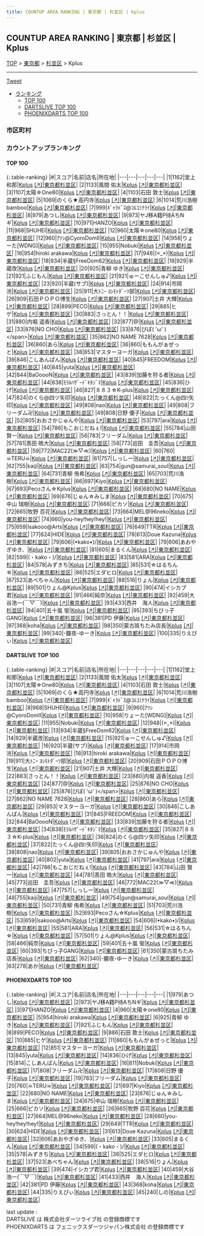 ```yaml
---
title: COUNTUP AREA RANKING | 東京都 | 杉並区 | Kplus
---
```

## COUNTUP AREA RANKING | 東京都 | 杉並区 | Kplus

[TOP](/darts/rank/) > [東京都](/darts/rank/東京都/) > [杉並区](/darts/rank/東京都/杉並区/) > Kplus

___

<a href="https://twitter.com/share?ref_src=twsrc%5Etfw" data-text="COUNTUP AREA RANKING | 東京都杉並区Kplus" class="twitter-share-button" data-hashtags="DARTSLIVE,PHOENIXDARTS,darts,ダーツ" data-show-count="false">Tweet</a>

* [ランキング](#カウントアップランキング)
    * [TOP 100](#top-100)
    * [DARTSLIVE TOP 100](#dartslive-top-100)
    * [PHOENIXDARTS TOP 100](#phoenixdarts-top-100)

### 市区町村

<ul>

</ul>

### カウントアップランキング

#### TOP 100



{:.table-ranking}
|#|スコア|名前|店名|所在地|
|---|---|---|---|---|
|1|1162|<span class="rank-name-dl">堂上　和那</span>|<a href="/darts/rank/shops/b79024f7d1acfbd50d9b047a20a7ba1e.html">Kplus</a> <a href="https://search.dartslive.com/jp/shop/b79024f7d1acfbd50d9b047a20a7ba1e">[↗]</a>|<a href="/darts/rank/東京都/杉並区">東京都杉並区</a>|
|2|1133|<span class="rank-name-dl">風間 佑太</span>|<a href="/darts/rank/shops/b79024f7d1acfbd50d9b047a20a7ba1e.html">Kplus</a> <a href="https://search.dartslive.com/jp/shop/b79024f7d1acfbd50d9b047a20a7ba1e">[↗]</a>|<a href="/darts/rank/東京都/杉並区">東京都杉並区</a>|
|3|1107|<span class="rank-name-dl">太陽☆One80</span>|<a href="/darts/rank/shops/b79024f7d1acfbd50d9b047a20a7ba1e.html">Kplus</a> <a href="https://search.dartslive.com/jp/shop/b79024f7d1acfbd50d9b047a20a7ba1e">[↗]</a>|<a href="/darts/rank/東京都/杉並区">東京都杉並区</a>|
|4|1103|<span class="rank-name-dl">石田 敦士</span>|<a href="/darts/rank/shops/b79024f7d1acfbd50d9b047a20a7ba1e.html">Kplus</a> <a href="https://search.dartslive.com/jp/shop/b79024f7d1acfbd50d9b047a20a7ba1e">[↗]</a>|<a href="/darts/rank/東京都/杉並区">東京都杉並区</a>|
|5|1069|<span class="rank-name-dl">のくら★高円寺</span>|<a href="/darts/rank/shops/b79024f7d1acfbd50d9b047a20a7ba1e.html">Kplus</a> <a href="https://search.dartslive.com/jp/shop/b79024f7d1acfbd50d9b047a20a7ba1e">[↗]</a>|<a href="/darts/rank/東京都/杉並区">東京都杉並区</a>|
|6|1014|<span class="rank-name-dl">荒川浩樹bamboo</span>|<a href="/darts/rank/shops/b79024f7d1acfbd50d9b047a20a7ba1e.html">Kplus</a> <a href="https://search.dartslive.com/jp/shop/b79024f7d1acfbd50d9b047a20a7ba1e">[↗]</a>|<a href="/darts/rank/東京都/杉並区">東京都杉並区</a>|
|7|999|<span class="rank-name-dl">ｷﾞｬﾗﾄﾞｽ@ｺﾙｺﾐﾅﾗｲ</span>|<a href="/darts/rank/shops/b79024f7d1acfbd50d9b047a20a7ba1e.html">Kplus</a> <a href="https://search.dartslive.com/jp/shop/b79024f7d1acfbd50d9b047a20a7ba1e">[↗]</a>|<a href="/darts/rank/東京都/杉並区">東京都杉並区</a>|
|8|979|<span class="rank-name-pd">あつし</span>|<a href="/darts/rank/shops/70028.html">Kplus</a> <a href="https://vs.phoenixdarts.com/jp/shop/shopDetailInfo/s_70028?s_seq=70028">[↗]</a>|<a href="/darts/rank/東京都/杉並区">東京都杉並区</a>|
|9|973|<span class="rank-name-pd">ヤJ移A籍P待AちNギ</span>|<a href="/darts/rank/shops/70028.html">Kplus</a> <a href="https://vs.phoenixdarts.com/jp/shop/shopDetailInfo/s_70028?s_seq=70028">[↗]</a>|<a href="/darts/rank/東京都/杉並区">東京都杉並区</a>|
|10|971|<span class="rank-name-pd">HANZO</span>|<a href="/darts/rank/shops/70028.html">Kplus</a> <a href="https://vs.phoenixdarts.com/jp/shop/shopDetailInfo/s_70028?s_seq=70028">[↗]</a>|<a href="/darts/rank/東京都/杉並区">東京都杉並区</a>|
|11|968|<span class="rank-name-dl">SHUHEI</span>|<a href="/darts/rank/shops/b79024f7d1acfbd50d9b047a20a7ba1e.html">Kplus</a> <a href="https://search.dartslive.com/jp/shop/b79024f7d1acfbd50d9b047a20a7ba1e">[↗]</a>|<a href="/darts/rank/東京都/杉並区">東京都杉並区</a>|
|12|960|<span class="rank-name-pd">太陽☆one80</span>|<a href="/darts/rank/shops/70028.html">Kplus</a> <a href="https://vs.phoenixdarts.com/jp/shop/shopDetailInfo/s_70028?s_seq=70028">[↗]</a>|<a href="/darts/rank/東京都/杉並区">東京都杉並区</a>|
|12|960|<span class="rank-name-dl">ｱﾂｼ@CyoroDomⅡ</span>|<a href="/darts/rank/shops/b79024f7d1acfbd50d9b047a20a7ba1e.html">Kplus</a> <a href="https://search.dartslive.com/jp/shop/b79024f7d1acfbd50d9b047a20a7ba1e">[↗]</a>|<a href="/darts/rank/東京都/杉並区">東京都杉並区</a>|
|14|958|<span class="rank-name-dl">りょーた[WDNG]</span>|<a href="/darts/rank/shops/b79024f7d1acfbd50d9b047a20a7ba1e.html">Kplus</a> <a href="https://search.dartslive.com/jp/shop/b79024f7d1acfbd50d9b047a20a7ba1e">[↗]</a>|<a href="/darts/rank/東京都/杉並区">東京都杉並区</a>|
|15|955|<span class="rank-name-dl">Nobuki</span>|<a href="/darts/rank/shops/b79024f7d1acfbd50d9b047a20a7ba1e.html">Kplus</a> <a href="https://search.dartslive.com/jp/shop/b79024f7d1acfbd50d9b047a20a7ba1e">[↗]</a>|<a href="/darts/rank/東京都/杉並区">東京都杉並区</a>|
|16|954|<span class="rank-name-pd">hiroki arakawa</span>|<a href="/darts/rank/shops/70028.html">Kplus</a> <a href="https://vs.phoenixdarts.com/jp/shop/shopDetailInfo/s_70028?s_seq=70028">[↗]</a>|<a href="/darts/rank/東京都/杉並区">東京都杉並区</a>|
|17|948|<span class="rank-name-dl">(×_×)</span>|<a href="/darts/rank/shops/b79024f7d1acfbd50d9b047a20a7ba1e.html">Kplus</a> <a href="https://search.dartslive.com/jp/shop/b79024f7d1acfbd50d9b047a20a7ba1e">[↗]</a>|<a href="/darts/rank/東京都/杉並区">東京都杉並区</a>|
|18|934|<span class="rank-name-dl">半蔵§FreeDom62</span>|<a href="/darts/rank/shops/b79024f7d1acfbd50d9b047a20a7ba1e.html">Kplus</a> <a href="https://search.dartslive.com/jp/shop/b79024f7d1acfbd50d9b047a20a7ba1e">[↗]</a>|<a href="/darts/rank/東京都/杉並区">東京都杉並区</a>|
|19|929|<span class="rank-name-dl">半蔵改</span>|<a href="/darts/rank/shops/b79024f7d1acfbd50d9b047a20a7ba1e.html">Kplus</a> <a href="https://search.dartslive.com/jp/shop/b79024f7d1acfbd50d9b047a20a7ba1e">[↗]</a>|<a href="/darts/rank/東京都/杉並区">東京都杉並区</a>|
|20|925|<span class="rank-name-pd">青柳 ゆき</span>|<a href="/darts/rank/shops/70028.html">Kplus</a> <a href="https://vs.phoenixdarts.com/jp/shop/shopDetailInfo/s_70028?s_seq=70028">[↗]</a>|<a href="/darts/rank/東京都/杉並区">東京都杉並区</a>|
|21|921|<span class="rank-name-pd">ふじもん</span>|<a href="/darts/rank/shops/70028.html">Kplus</a> <a href="https://vs.phoenixdarts.com/jp/shop/shopDetailInfo/s_70028?s_seq=70028">[↗]</a>|<a href="/darts/rank/東京都/杉並区">東京都杉並区</a>|
|21|921|<span class="rank-name-dl">ゅーこせんしゅ♪</span>|<a href="/darts/rank/shops/b79024f7d1acfbd50d9b047a20a7ba1e.html">Kplus</a> <a href="https://search.dartslive.com/jp/shop/b79024f7d1acfbd50d9b047a20a7ba1e">[↗]</a>|<a href="/darts/rank/東京都/杉並区">東京都杉並区</a>|
|23|920|<span class="rank-name-dl">半蔵(サブ)</span>|<a href="/darts/rank/shops/b79024f7d1acfbd50d9b047a20a7ba1e.html">Kplus</a> <a href="https://search.dartslive.com/jp/shop/b79024f7d1acfbd50d9b047a20a7ba1e">[↗]</a>|<a href="/darts/rank/東京都/杉並区">東京都杉並区</a>|
|24|914|<span class="rank-name-dl">市岡　洸</span>|<a href="/darts/rank/shops/b79024f7d1acfbd50d9b047a20a7ba1e.html">Kplus</a> <a href="https://search.dartslive.com/jp/shop/b79024f7d1acfbd50d9b047a20a7ba1e">[↗]</a>|<a href="/darts/rank/東京都/杉並区">東京都杉並区</a>|
|25|911|<span class="rank-name-dl">大ﾄﾆｰ ﾖｼﾓﾄﾀﾞｰﾂ部</span>|<a href="/darts/rank/shops/b79024f7d1acfbd50d9b047a20a7ba1e.html">Kplus</a> <a href="https://search.dartslive.com/jp/shop/b79024f7d1acfbd50d9b047a20a7ba1e">[↗]</a>|<a href="/darts/rank/東京都/杉並区">東京都杉並区</a>|
|26|909|<span class="rank-name-dl">石田ＰＯＰＯ博生</span>|<a href="/darts/rank/shops/b79024f7d1acfbd50d9b047a20a7ba1e.html">Kplus</a> <a href="https://search.dartslive.com/jp/shop/b79024f7d1acfbd50d9b047a20a7ba1e">[↗]</a>|<a href="/darts/rank/東京都/杉並区">東京都杉並区</a>|
|27|907|<span class="rank-name-dl">土井 大輝</span>|<a href="/darts/rank/shops/b79024f7d1acfbd50d9b047a20a7ba1e.html">Kplus</a> <a href="https://search.dartslive.com/jp/shop/b79024f7d1acfbd50d9b047a20a7ba1e">[↗]</a>|<a href="/darts/rank/東京都/杉並区">東京都杉並区</a>|
|28|899|<span class="rank-name-pd">PECO</span>|<a href="/darts/rank/shops/70028.html">Kplus</a> <a href="https://vs.phoenixdarts.com/jp/shop/shopDetailInfo/s_70028?s_seq=70028">[↗]</a>|<a href="/darts/rank/東京都/杉並区">東京都杉並区</a>|
|29|885|<span class="rank-name-pd">ヒゲ</span>|<a href="/darts/rank/shops/70028.html">Kplus</a> <a href="https://vs.phoenixdarts.com/jp/shop/shopDetailInfo/s_70028?s_seq=70028">[↗]</a>|<a href="/darts/rank/東京都/杉並区">東京都杉並区</a>|
|30|883|<span class="rank-name-dl">さっとん！！</span>|<a href="/darts/rank/shops/b79024f7d1acfbd50d9b047a20a7ba1e.html">Kplus</a> <a href="https://search.dartslive.com/jp/shop/b79024f7d1acfbd50d9b047a20a7ba1e">[↗]</a>|<a href="/darts/rank/東京都/杉並区">東京都杉並区</a>|
|31|880|<span class="rank-name-dl">内堀 遥香</span>|<a href="/darts/rank/shops/b79024f7d1acfbd50d9b047a20a7ba1e.html">Kplus</a> <a href="https://search.dartslive.com/jp/shop/b79024f7d1acfbd50d9b047a20a7ba1e">[↗]</a>|<a href="/darts/rank/東京都/杉並区">東京都杉並区</a>|
|32|877|<span class="rank-name-dl">@</span>|<a href="/darts/rank/shops/b79024f7d1acfbd50d9b047a20a7ba1e.html">Kplus</a> <a href="https://search.dartslive.com/jp/shop/b79024f7d1acfbd50d9b047a20a7ba1e">[↗]</a>|<a href="/darts/rank/東京都/杉並区">東京都杉並区</a>|
|33|876|<span class="rank-name-dl">NO CHO</span>|<a href="/darts/rank/shops/b79024f7d1acfbd50d9b047a20a7ba1e.html">Kplus</a> <a href="https://search.dartslive.com/jp/shop/b79024f7d1acfbd50d9b047a20a7ba1e">[↗]</a>|<a href="/darts/rank/東京都/杉並区">東京都杉並区</a>|
|33|876|<span class="rank-name-dl">ぴぽ\( &#x27;ω&#x27; )\</span>|<a href="/darts/rank/shops/b79024f7d1acfbd50d9b047a20a7ba1e.html">Kplus</a> <a href="https://search.dartslive.com/jp/shop/b79024f7d1acfbd50d9b047a20a7ba1e">[↗]</a>|<a href="/darts/rank/東京都/杉並区">東京都杉並区</a>|
|35|862|<span class="rank-name-dl">NO NAME 7628</span>|<a href="/darts/rank/shops/b79024f7d1acfbd50d9b047a20a7ba1e.html">Kplus</a> <a href="https://search.dartslive.com/jp/shop/b79024f7d1acfbd50d9b047a20a7ba1e">[↗]</a>|<a href="/darts/rank/東京都/杉並区">東京都杉並区</a>|
|36|860|<span class="rank-name-dl">あら</span>|<a href="/darts/rank/shops/b79024f7d1acfbd50d9b047a20a7ba1e.html">Kplus</a> <a href="https://search.dartslive.com/jp/shop/b79024f7d1acfbd50d9b047a20a7ba1e">[↗]</a>|<a href="/darts/rank/東京都/杉並区">東京都杉並区</a>|
|36|860|<span class="rank-name-pd">ももんがぁぜっと</span>|<a href="/darts/rank/shops/70028.html">Kplus</a> <a href="https://vs.phoenixdarts.com/jp/shop/shopDetailInfo/s_70028?s_seq=70028">[↗]</a>|<a href="/darts/rank/東京都/杉並区">東京都杉並区</a>|
|38|853|<span class="rank-name-dl">マスターヨーガ</span>|<a href="/darts/rank/shops/b79024f7d1acfbd50d9b047a20a7ba1e.html">Kplus</a> <a href="https://search.dartslive.com/jp/shop/b79024f7d1acfbd50d9b047a20a7ba1e">[↗]</a>|<a href="/darts/rank/東京都/杉並区">東京都杉並区</a>|
|39|846|<span class="rank-name-dl">こしあんぱん</span>|<a href="/darts/rank/shops/b79024f7d1acfbd50d9b047a20a7ba1e.html">Kplus</a> <a href="https://search.dartslive.com/jp/shop/b79024f7d1acfbd50d9b047a20a7ba1e">[↗]</a>|<a href="/darts/rank/東京都/杉並区">東京都杉並区</a>|
|40|845|<span class="rank-name-dl">FREEDOM</span>|<a href="/darts/rank/shops/b79024f7d1acfbd50d9b047a20a7ba1e.html">Kplus</a> <a href="https://search.dartslive.com/jp/shop/b79024f7d1acfbd50d9b047a20a7ba1e">[↗]</a>|<a href="/darts/rank/東京都/杉並区">東京都杉並区</a>|
|40|845|<span class="rank-name-pd">yuta</span>|<a href="/darts/rank/shops/70028.html">Kplus</a> <a href="https://vs.phoenixdarts.com/jp/shop/shopDetailInfo/s_70028?s_seq=70028">[↗]</a>|<a href="/darts/rank/東京都/杉並区">東京都杉並区</a>|
|42|844|<span class="rank-name-dl">BaOoooN</span>|<a href="/darts/rank/shops/b79024f7d1acfbd50d9b047a20a7ba1e.html">Kplus</a> <a href="https://search.dartslive.com/jp/shop/b79024f7d1acfbd50d9b047a20a7ba1e">[↗]</a>|<a href="/darts/rank/東京都/杉並区">東京都杉並区</a>|
|43|839|<span class="rank-name-dl">加藤を狩る者</span>|<a href="/darts/rank/shops/b79024f7d1acfbd50d9b047a20a7ba1e.html">Kplus</a> <a href="https://search.dartslive.com/jp/shop/b79024f7d1acfbd50d9b047a20a7ba1e">[↗]</a>|<a href="/darts/rank/東京都/杉並区">東京都杉並区</a>|
|44|838|<span class="rank-name-dl">ﾓﾗﾙﾊｻﾞｰﾄﾞｷﾀｼﾞﾏ</span>|<a href="/darts/rank/shops/b79024f7d1acfbd50d9b047a20a7ba1e.html">Kplus</a> <a href="https://search.dartslive.com/jp/shop/b79024f7d1acfbd50d9b047a20a7ba1e">[↗]</a>|<a href="/darts/rank/東京都/杉並区">東京都杉並区</a>|
|45|836|<span class="rank-name-pd">ひげ</span>|<a href="/darts/rank/shops/70028.html">Kplus</a> <a href="https://vs.phoenixdarts.com/jp/shop/shopDetailInfo/s_70028?s_seq=70028">[↗]</a>|<a href="/darts/rank/東京都/杉並区">東京都杉並区</a>|
|46|827|<span class="rank-name-dl">８８３☆K-plus</span>|<a href="/darts/rank/shops/b79024f7d1acfbd50d9b047a20a7ba1e.html">Kplus</a> <a href="https://search.dartslive.com/jp/shop/b79024f7d1acfbd50d9b047a20a7ba1e">[↗]</a>|<a href="/darts/rank/東京都/杉並区">東京都杉並区</a>|
|47|824|<span class="rank-name-dl">のくら@四ツ矢印</span>|<a href="/darts/rank/shops/b79024f7d1acfbd50d9b047a20a7ba1e.html">Kplus</a> <a href="https://search.dartslive.com/jp/shop/b79024f7d1acfbd50d9b047a20a7ba1e">[↗]</a>|<a href="/darts/rank/東京都/杉並区">東京都杉並区</a>|
|48|822|<span class="rank-name-dl">たっくん@四ﾂ矢印</span>|<a href="/darts/rank/shops/b79024f7d1acfbd50d9b047a20a7ba1e.html">Kplus</a> <a href="https://search.dartslive.com/jp/shop/b79024f7d1acfbd50d9b047a20a7ba1e">[↗]</a>|<a href="/darts/rank/東京都/杉並区">東京都杉並区</a>|
|49|808|<span class="rank-name-dl">nao</span>|<a href="/darts/rank/shops/b79024f7d1acfbd50d9b047a20a7ba1e.html">Kplus</a> <a href="https://search.dartslive.com/jp/shop/b79024f7d1acfbd50d9b047a20a7ba1e">[↗]</a>|<a href="/darts/rank/東京都/杉並区">東京都杉並区</a>|
|49|808|<span class="rank-name-pd">フリーダム卍</span>|<a href="/darts/rank/shops/70028.html">Kplus</a> <a href="https://vs.phoenixdarts.com/jp/shop/shopDetailInfo/s_70028?s_seq=70028">[↗]</a>|<a href="/darts/rank/東京都/杉並区">東京都杉並区</a>|
|49|808|<span class="rank-name-pd">日野 優子</span>|<a href="/darts/rank/shops/70028.html">Kplus</a> <a href="https://vs.phoenixdarts.com/jp/shop/shopDetailInfo/s_70028?s_seq=70028">[↗]</a>|<a href="/darts/rank/東京都/杉並区">東京都杉並区</a>|
|52|805|<span class="rank-name-dl">おおさかじゅんや</span>|<a href="/darts/rank/shops/b79024f7d1acfbd50d9b047a20a7ba1e.html">Kplus</a> <a href="https://search.dartslive.com/jp/shop/b79024f7d1acfbd50d9b047a20a7ba1e">[↗]</a>|<a href="/darts/rank/東京都/杉並区">東京都杉並区</a>|
|53|797|<span class="rank-name-dl">ara</span>|<a href="/darts/rank/shops/b79024f7d1acfbd50d9b047a20a7ba1e.html">Kplus</a> <a href="https://search.dartslive.com/jp/shop/b79024f7d1acfbd50d9b047a20a7ba1e">[↗]</a>|<a href="/darts/rank/東京都/杉並区">東京都杉並区</a>|
|54|786|<span class="rank-name-dl">もこおじだねぇ!</span>|<a href="/darts/rank/shops/b79024f7d1acfbd50d9b047a20a7ba1e.html">Kplus</a> <a href="https://search.dartslive.com/jp/shop/b79024f7d1acfbd50d9b047a20a7ba1e">[↗]</a>|<a href="/darts/rank/東京都/杉並区">東京都杉並区</a>|
|55|784|<span class="rank-name-dl">山田 賢一</span>|<a href="/darts/rank/shops/b79024f7d1acfbd50d9b047a20a7ba1e.html">Kplus</a> <a href="https://search.dartslive.com/jp/shop/b79024f7d1acfbd50d9b047a20a7ba1e">[↗]</a>|<a href="/darts/rank/東京都/杉並区">東京都杉並区</a>|
|56|783|<span class="rank-name-pd">フリーダム</span>|<a href="/darts/rank/shops/70028.html">Kplus</a> <a href="https://vs.phoenixdarts.com/jp/shop/shopDetailInfo/s_70028?s_seq=70028">[↗]</a>|<a href="/darts/rank/東京都/杉並区">東京都杉並区</a>|
|57|781|<span class="rank-name-dl">髙田 皓大</span>|<a href="/darts/rank/shops/b79024f7d1acfbd50d9b047a20a7ba1e.html">Kplus</a> <a href="https://search.dartslive.com/jp/shop/b79024f7d1acfbd50d9b047a20a7ba1e">[↗]</a>|<a href="/darts/rank/東京都/杉並区">東京都杉並区</a>|
|58|773|<span class="rank-name-dl">巡田　圭吾</span>|<a href="/darts/rank/shops/b79024f7d1acfbd50d9b047a20a7ba1e.html">Kplus</a> <a href="https://search.dartslive.com/jp/shop/b79024f7d1acfbd50d9b047a20a7ba1e">[↗]</a>|<a href="/darts/rank/東京都/杉並区">東京都杉並区</a>|
|59|772|<span class="rank-name-dl">MAC22(≫▽≪)</span>|<a href="/darts/rank/shops/b79024f7d1acfbd50d9b047a20a7ba1e.html">Kplus</a> <a href="https://search.dartslive.com/jp/shop/b79024f7d1acfbd50d9b047a20a7ba1e">[↗]</a>|<a href="/darts/rank/東京都/杉並区">東京都杉並区</a>|
|60|760|<span class="rank-name-pd">☠TERU☠</span>|<a href="/darts/rank/shops/70028.html">Kplus</a> <a href="https://vs.phoenixdarts.com/jp/shop/shopDetailInfo/s_70028?s_seq=70028">[↗]</a>|<a href="/darts/rank/東京都/杉並区">東京都杉並区</a>|
|61|757|<span class="rank-name-dl">しっしー</span>|<a href="/darts/rank/shops/b79024f7d1acfbd50d9b047a20a7ba1e.html">Kplus</a> <a href="https://search.dartslive.com/jp/shop/b79024f7d1acfbd50d9b047a20a7ba1e">[↗]</a>|<a href="/darts/rank/東京都/杉並区">東京都杉並区</a>|
|62|755|<span class="rank-name-dl">kaiji</span>|<a href="/darts/rank/shops/b79024f7d1acfbd50d9b047a20a7ba1e.html">Kplus</a> <a href="https://search.dartslive.com/jp/shop/b79024f7d1acfbd50d9b047a20a7ba1e">[↗]</a>|<a href="/darts/rank/東京都/杉並区">東京都杉並区</a>|
|63|754|<span class="rank-name-dl">gun@samurai_soul</span>|<a href="/darts/rank/shops/b79024f7d1acfbd50d9b047a20a7ba1e.html">Kplus</a> <a href="https://search.dartslive.com/jp/shop/b79024f7d1acfbd50d9b047a20a7ba1e">[↗]</a>|<a href="/darts/rank/東京都/杉並区">東京都杉並区</a>|
|64|731|<span class="rank-name-dl">青柳 侑希</span>|<a href="/darts/rank/shops/b79024f7d1acfbd50d9b047a20a7ba1e.html">Kplus</a> <a href="https://search.dartslive.com/jp/shop/b79024f7d1acfbd50d9b047a20a7ba1e">[↗]</a>|<a href="/darts/rank/東京都/杉並区">東京都杉並区</a>|
|65|703|<span class="rank-name-dl">荒川浩樹</span>|<a href="/darts/rank/shops/b79024f7d1acfbd50d9b047a20a7ba1e.html">Kplus</a> <a href="https://search.dartslive.com/jp/shop/b79024f7d1acfbd50d9b047a20a7ba1e">[↗]</a>|<a href="/darts/rank/東京都/杉並区">東京都杉並区</a>|
|66|697|<span class="rank-name-pd">Kiyo</span>|<a href="/darts/rank/shops/70028.html">Kplus</a> <a href="https://vs.phoenixdarts.com/jp/shop/shopDetailInfo/s_70028?s_seq=70028">[↗]</a>|<a href="/darts/rank/東京都/杉並区">東京都杉並区</a>|
|67|693|<span class="rank-name-dl">Pecoさん☆Kplus</span>|<a href="/darts/rank/shops/b79024f7d1acfbd50d9b047a20a7ba1e.html">Kplus</a> <a href="https://search.dartslive.com/jp/shop/b79024f7d1acfbd50d9b047a20a7ba1e">[↗]</a>|<a href="/darts/rank/東京都/杉並区">東京都杉並区</a>|
|68|680|<span class="rank-name-pd">NO NAME</span>|<a href="/darts/rank/shops/70028.html">Kplus</a> <a href="https://vs.phoenixdarts.com/jp/shop/shopDetailInfo/s_70028?s_seq=70028">[↗]</a>|<a href="/darts/rank/東京都/杉並区">東京都杉並区</a>|
|69|676|<span class="rank-name-pd">じゅん☆みしま</span>|<a href="/darts/rank/shops/70028.html">Kplus</a> <a href="https://vs.phoenixdarts.com/jp/shop/shopDetailInfo/s_70028?s_seq=70028">[↗]</a>|<a href="/darts/rank/東京都/杉並区">東京都杉並区</a>|
|70|675|<span class="rank-name-pd"><span class="pro-icon-pd"></span>中山 瑞樹</span>|<a href="/darts/rank/shops/70028.html">Kplus</a> <a href="https://vs.phoenixdarts.com/jp/shop/shopDetailInfo/s_70028?s_seq=70028">[↗]</a>|<a href="/darts/rank/東京都/杉並区">東京都杉並区</a>|
|71|666|<span class="rank-name-pd">ピカソ</span>|<a href="/darts/rank/shops/70028.html">Kplus</a> <a href="https://vs.phoenixdarts.com/jp/shop/shopDetailInfo/s_70028?s_seq=70028">[↗]</a>|<a href="/darts/rank/東京都/杉並区">東京都杉並区</a>|
|72|665|<span class="rank-name-pd"><span class="pro-icon-pd"></span>牧野 百花</span>|<a href="/darts/rank/shops/70028.html">Kplus</a> <a href="https://vs.phoenixdarts.com/jp/shop/shopDetailInfo/s_70028?s_seq=70028">[↗]</a>|<a href="/darts/rank/東京都/杉並区">東京都杉並区</a>|
|73|664|<span class="rank-name-pd">MEL@96neko</span>|<a href="/darts/rank/shops/70028.html">Kplus</a> <a href="https://vs.phoenixdarts.com/jp/shop/shopDetailInfo/s_70028?s_seq=70028">[↗]</a>|<a href="/darts/rank/東京都/杉並区">東京都杉並区</a>|
|74|660|<span class="rank-name-pd">you-hey!hey!hey!</span>|<a href="/darts/rank/shops/70028.html">Kplus</a> <a href="https://vs.phoenixdarts.com/jp/shop/shopDetailInfo/s_70028?s_seq=70028">[↗]</a>|<a href="/darts/rank/東京都/杉並区">東京都杉並区</a>|
|75|659|<span class="rank-name-dl">Isakooo@Arts</span>|<a href="/darts/rank/shops/b79024f7d1acfbd50d9b047a20a7ba1e.html">Kplus</a> <a href="https://search.dartslive.com/jp/shop/b79024f7d1acfbd50d9b047a20a7ba1e">[↗]</a>|<a href="/darts/rank/東京都/杉並区">東京都杉並区</a>|
|76|649|<span class="rank-name-pd">TTR</span>|<a href="/darts/rank/shops/70028.html">Kplus</a> <a href="https://vs.phoenixdarts.com/jp/shop/shopDetailInfo/s_70028?s_seq=70028">[↗]</a>|<a href="/darts/rank/東京都/杉並区">東京都杉並区</a>|
|77|624|<span class="rank-name-pd">HIDE</span>|<a href="/darts/rank/shops/70028.html">Kplus</a> <a href="https://vs.phoenixdarts.com/jp/shop/shopDetailInfo/s_70028?s_seq=70028">[↗]</a>|<a href="/darts/rank/東京都/杉並区">東京都杉並区</a>|
|78|613|<span class="rank-name-pd">Doue Kazuna</span>|<a href="/darts/rank/shops/70028.html">Kplus</a> <a href="https://vs.phoenixdarts.com/jp/shop/shopDetailInfo/s_70028?s_seq=70028">[↗]</a>|<a href="/darts/rank/東京都/杉並区">東京都杉並区</a>|
|79|606|<span class="rank-name-dl">(•kako•)/</span>|<a href="/darts/rank/shops/b79024f7d1acfbd50d9b047a20a7ba1e.html">Kplus</a> <a href="https://search.dartslive.com/jp/shop/b79024f7d1acfbd50d9b047a20a7ba1e">[↗]</a>|<a href="/darts/rank/東京都/杉並区">東京都杉並区</a>|
|79|606|<span class="rank-name-pd">あおやぎゆき、</span>|<a href="/darts/rank/shops/70028.html">Kplus</a> <a href="https://vs.phoenixdarts.com/jp/shop/shopDetailInfo/s_70028?s_seq=70028">[↗]</a>|<a href="/darts/rank/東京都/杉並区">東京都杉並区</a>|
|81|605|<span class="rank-name-pd">まるくん</span>|<a href="/darts/rank/shops/70028.html">Kplus</a> <a href="https://vs.phoenixdarts.com/jp/shop/shopDetailInfo/s_70028?s_seq=70028">[↗]</a>|<a href="/darts/rank/東京都/杉並区">東京都杉並区</a>|
|82|599|<span class="rank-name-pd">(・kako・)/</span>|<a href="/darts/rank/shops/70028.html">Kplus</a> <a href="https://vs.phoenixdarts.com/jp/shop/shopDetailInfo/s_70028?s_seq=70028">[↗]</a>|<a href="/darts/rank/東京都/杉並区">東京都杉並区</a>|
|83|581|<span class="rank-name-dl">ARA</span>|<a href="/darts/rank/shops/b79024f7d1acfbd50d9b047a20a7ba1e.html">Kplus</a> <a href="https://search.dartslive.com/jp/shop/b79024f7d1acfbd50d9b047a20a7ba1e">[↗]</a>|<a href="/darts/rank/東京都/杉並区">東京都杉並区</a>|
|84|578|<span class="rank-name-pd">みずきち</span>|<a href="/darts/rank/shops/70028.html">Kplus</a> <a href="https://vs.phoenixdarts.com/jp/shop/shopDetailInfo/s_70028?s_seq=70028">[↗]</a>|<a href="/darts/rank/東京都/杉並区">東京都杉並区</a>|
|85|531|<span class="rank-name-dl">☆はるちん☆</span>|<a href="/darts/rank/shops/b79024f7d1acfbd50d9b047a20a7ba1e.html">Kplus</a> <a href="https://search.dartslive.com/jp/shop/b79024f7d1acfbd50d9b047a20a7ba1e">[↗]</a>|<a href="/darts/rank/東京都/杉並区">東京都杉並区</a>|
|86|525|<span class="rank-name-pd">エダヒロ</span>|<a href="/darts/rank/shops/70028.html">Kplus</a> <a href="https://vs.phoenixdarts.com/jp/shop/shopDetailInfo/s_70028?s_seq=70028">[↗]</a>|<a href="/darts/rank/東京都/杉並区">東京都杉並区</a>|
|87|523|<span class="rank-name-pd">あべちゃん</span>|<a href="/darts/rank/shops/70028.html">Kplus</a> <a href="https://vs.phoenixdarts.com/jp/shop/shopDetailInfo/s_70028?s_seq=70028">[↗]</a>|<a href="/darts/rank/東京都/杉並区">東京都杉並区</a>|
|88|516|<span class="rank-name-pd">りょん</span>|<a href="/darts/rank/shops/70028.html">Kplus</a> <a href="https://vs.phoenixdarts.com/jp/shop/shopDetailInfo/s_70028?s_seq=70028">[↗]</a>|<a href="/darts/rank/東京都/杉並区">東京都杉並区</a>|
|89|501|<span class="rank-name-dl">りょん@Kplus</span>|<a href="/darts/rank/shops/b79024f7d1acfbd50d9b047a20a7ba1e.html">Kplus</a> <a href="https://search.dartslive.com/jp/shop/b79024f7d1acfbd50d9b047a20a7ba1e">[↗]</a>|<a href="/darts/rank/東京都/杉並区">東京都杉並区</a>|
|90|474|<span class="rank-name-pd">イシカプ君</span>|<a href="/darts/rank/shops/70028.html">Kplus</a> <a href="https://vs.phoenixdarts.com/jp/shop/shopDetailInfo/s_70028?s_seq=70028">[↗]</a>|<a href="/darts/rank/東京都/杉並区">東京都杉並区</a>|
|91|466|<span class="rank-name-dl">純奈</span>|<a href="/darts/rank/shops/b79024f7d1acfbd50d9b047a20a7ba1e.html">Kplus</a> <a href="https://search.dartslive.com/jp/shop/b79024f7d1acfbd50d9b047a20a7ba1e">[↗]</a>|<a href="/darts/rank/東京都/杉並区">東京都杉並区</a>|
|92|459|<span class="rank-name-pd">大谷浩一(￣▽￣)</span>|<a href="/darts/rank/shops/70028.html">Kplus</a> <a href="https://vs.phoenixdarts.com/jp/shop/shopDetailInfo/s_70028?s_seq=70028">[↗]</a>|<a href="/darts/rank/東京都/杉並区">東京都杉並区</a>|
|93|433|<span class="rank-name-pd">西井　海人</span>|<a href="/darts/rank/shops/70028.html">Kplus</a> <a href="https://vs.phoenixdarts.com/jp/shop/shopDetailInfo/s_70028?s_seq=70028">[↗]</a>|<a href="/darts/rank/東京都/杉並区">東京都杉並区</a>|
|94|401|<span class="rank-name-dl">五十嵐 蛍</span>|<a href="/darts/rank/shops/b79024f7d1acfbd50d9b047a20a7ba1e.html">Kplus</a> <a href="https://search.dartslive.com/jp/shop/b79024f7d1acfbd50d9b047a20a7ba1e">[↗]</a>|<a href="/darts/rank/東京都/杉並区">東京都杉並区</a>|
|95|393|<span class="rank-name-dl">ちびっ子GANG</span>|<a href="/darts/rank/shops/b79024f7d1acfbd50d9b047a20a7ba1e.html">Kplus</a> <a href="https://search.dartslive.com/jp/shop/b79024f7d1acfbd50d9b047a20a7ba1e">[↗]</a>|<a href="/darts/rank/東京都/杉並区">東京都杉並区</a>|
|96|381|<span class="rank-name-pd">PD 伊藤</span>|<a href="/darts/rank/shops/70028.html">Kplus</a> <a href="https://vs.phoenixdarts.com/jp/shop/shopDetailInfo/s_70028?s_seq=70028">[↗]</a>|<a href="/darts/rank/東京都/杉並区">東京都杉並区</a>|
|97|368|<span class="rank-name-pd">koha</span>|<a href="/darts/rank/shops/70028.html">Kplus</a> <a href="https://vs.phoenixdarts.com/jp/shop/shopDetailInfo/s_70028?s_seq=70028">[↗]</a>|<a href="/darts/rank/東京都/杉並区">東京都杉並区</a>|
|98|350|<span class="rank-name-dl">蒙古斑ちたみ店長</span>|<a href="/darts/rank/shops/b79024f7d1acfbd50d9b047a20a7ba1e.html">Kplus</a> <a href="https://search.dartslive.com/jp/shop/b79024f7d1acfbd50d9b047a20a7ba1e">[↗]</a>|<a href="/darts/rank/東京都/杉並区">東京都杉並区</a>|
|99|340|<span class="rank-name-dl">-朧夜-ゆーき</span>|<a href="/darts/rank/shops/b79024f7d1acfbd50d9b047a20a7ba1e.html">Kplus</a> <a href="https://search.dartslive.com/jp/shop/b79024f7d1acfbd50d9b047a20a7ba1e">[↗]</a>|<a href="/darts/rank/東京都/杉並区">東京都杉並区</a>|
|100|335|<span class="rank-name-pd">りえぴぃ</span>|<a href="/darts/rank/shops/70028.html">Kplus</a> <a href="https://vs.phoenixdarts.com/jp/shop/shopDetailInfo/s_70028?s_seq=70028">[↗]</a>|<a href="/darts/rank/東京都/杉並区">東京都杉並区</a>|


#### DARTSLIVE TOP 100



{:.table-ranking}
|#|スコア|名前|店名|所在地|
|---|---|---|---|---|
|1|1162|<span class="rank-name-dl">堂上　和那</span>|<a href="/darts/rank/shops/b79024f7d1acfbd50d9b047a20a7ba1e.html">Kplus</a> <a href="https://search.dartslive.com/jp/shop/b79024f7d1acfbd50d9b047a20a7ba1e">[↗]</a>|<a href="/darts/rank/東京都/杉並区">東京都杉並区</a>|
|2|1133|<span class="rank-name-dl">風間 佑太</span>|<a href="/darts/rank/shops/b79024f7d1acfbd50d9b047a20a7ba1e.html">Kplus</a> <a href="https://search.dartslive.com/jp/shop/b79024f7d1acfbd50d9b047a20a7ba1e">[↗]</a>|<a href="/darts/rank/東京都/杉並区">東京都杉並区</a>|
|3|1107|<span class="rank-name-dl">太陽☆One80</span>|<a href="/darts/rank/shops/b79024f7d1acfbd50d9b047a20a7ba1e.html">Kplus</a> <a href="https://search.dartslive.com/jp/shop/b79024f7d1acfbd50d9b047a20a7ba1e">[↗]</a>|<a href="/darts/rank/東京都/杉並区">東京都杉並区</a>|
|4|1103|<span class="rank-name-dl">石田 敦士</span>|<a href="/darts/rank/shops/b79024f7d1acfbd50d9b047a20a7ba1e.html">Kplus</a> <a href="https://search.dartslive.com/jp/shop/b79024f7d1acfbd50d9b047a20a7ba1e">[↗]</a>|<a href="/darts/rank/東京都/杉並区">東京都杉並区</a>|
|5|1069|<span class="rank-name-dl">のくら★高円寺</span>|<a href="/darts/rank/shops/b79024f7d1acfbd50d9b047a20a7ba1e.html">Kplus</a> <a href="https://search.dartslive.com/jp/shop/b79024f7d1acfbd50d9b047a20a7ba1e">[↗]</a>|<a href="/darts/rank/東京都/杉並区">東京都杉並区</a>|
|6|1014|<span class="rank-name-dl">荒川浩樹bamboo</span>|<a href="/darts/rank/shops/b79024f7d1acfbd50d9b047a20a7ba1e.html">Kplus</a> <a href="https://search.dartslive.com/jp/shop/b79024f7d1acfbd50d9b047a20a7ba1e">[↗]</a>|<a href="/darts/rank/東京都/杉並区">東京都杉並区</a>|
|7|999|<span class="rank-name-dl">ｷﾞｬﾗﾄﾞｽ@ｺﾙｺﾐﾅﾗｲ</span>|<a href="/darts/rank/shops/b79024f7d1acfbd50d9b047a20a7ba1e.html">Kplus</a> <a href="https://search.dartslive.com/jp/shop/b79024f7d1acfbd50d9b047a20a7ba1e">[↗]</a>|<a href="/darts/rank/東京都/杉並区">東京都杉並区</a>|
|8|968|<span class="rank-name-dl">SHUHEI</span>|<a href="/darts/rank/shops/b79024f7d1acfbd50d9b047a20a7ba1e.html">Kplus</a> <a href="https://search.dartslive.com/jp/shop/b79024f7d1acfbd50d9b047a20a7ba1e">[↗]</a>|<a href="/darts/rank/東京都/杉並区">東京都杉並区</a>|
|9|960|<span class="rank-name-dl">ｱﾂｼ@CyoroDomⅡ</span>|<a href="/darts/rank/shops/b79024f7d1acfbd50d9b047a20a7ba1e.html">Kplus</a> <a href="https://search.dartslive.com/jp/shop/b79024f7d1acfbd50d9b047a20a7ba1e">[↗]</a>|<a href="/darts/rank/東京都/杉並区">東京都杉並区</a>|
|10|958|<span class="rank-name-dl">りょーた[WDNG]</span>|<a href="/darts/rank/shops/b79024f7d1acfbd50d9b047a20a7ba1e.html">Kplus</a> <a href="https://search.dartslive.com/jp/shop/b79024f7d1acfbd50d9b047a20a7ba1e">[↗]</a>|<a href="/darts/rank/東京都/杉並区">東京都杉並区</a>|
|11|955|<span class="rank-name-dl">Nobuki</span>|<a href="/darts/rank/shops/b79024f7d1acfbd50d9b047a20a7ba1e.html">Kplus</a> <a href="https://search.dartslive.com/jp/shop/b79024f7d1acfbd50d9b047a20a7ba1e">[↗]</a>|<a href="/darts/rank/東京都/杉並区">東京都杉並区</a>|
|12|948|<span class="rank-name-dl">(×_×)</span>|<a href="/darts/rank/shops/b79024f7d1acfbd50d9b047a20a7ba1e.html">Kplus</a> <a href="https://search.dartslive.com/jp/shop/b79024f7d1acfbd50d9b047a20a7ba1e">[↗]</a>|<a href="/darts/rank/東京都/杉並区">東京都杉並区</a>|
|13|934|<span class="rank-name-dl">半蔵§FreeDom62</span>|<a href="/darts/rank/shops/b79024f7d1acfbd50d9b047a20a7ba1e.html">Kplus</a> <a href="https://search.dartslive.com/jp/shop/b79024f7d1acfbd50d9b047a20a7ba1e">[↗]</a>|<a href="/darts/rank/東京都/杉並区">東京都杉並区</a>|
|14|929|<span class="rank-name-dl">半蔵改</span>|<a href="/darts/rank/shops/b79024f7d1acfbd50d9b047a20a7ba1e.html">Kplus</a> <a href="https://search.dartslive.com/jp/shop/b79024f7d1acfbd50d9b047a20a7ba1e">[↗]</a>|<a href="/darts/rank/東京都/杉並区">東京都杉並区</a>|
|15|921|<span class="rank-name-dl">ゅーこせんしゅ♪</span>|<a href="/darts/rank/shops/b79024f7d1acfbd50d9b047a20a7ba1e.html">Kplus</a> <a href="https://search.dartslive.com/jp/shop/b79024f7d1acfbd50d9b047a20a7ba1e">[↗]</a>|<a href="/darts/rank/東京都/杉並区">東京都杉並区</a>|
|16|920|<span class="rank-name-dl">半蔵(サブ)</span>|<a href="/darts/rank/shops/b79024f7d1acfbd50d9b047a20a7ba1e.html">Kplus</a> <a href="https://search.dartslive.com/jp/shop/b79024f7d1acfbd50d9b047a20a7ba1e">[↗]</a>|<a href="/darts/rank/東京都/杉並区">東京都杉並区</a>|
|17|914|<span class="rank-name-dl">市岡　洸</span>|<a href="/darts/rank/shops/b79024f7d1acfbd50d9b047a20a7ba1e.html">Kplus</a> <a href="https://search.dartslive.com/jp/shop/b79024f7d1acfbd50d9b047a20a7ba1e">[↗]</a>|<a href="/darts/rank/東京都/杉並区">東京都杉並区</a>|
|18|913|<span class="rank-name-dl">hiroki arakawa</span>|<a href="/darts/rank/shops/b79024f7d1acfbd50d9b047a20a7ba1e.html">Kplus</a> <a href="https://search.dartslive.com/jp/shop/b79024f7d1acfbd50d9b047a20a7ba1e">[↗]</a>|<a href="/darts/rank/東京都/杉並区">東京都杉並区</a>|
|19|911|<span class="rank-name-dl">大ﾄﾆｰ ﾖｼﾓﾄﾀﾞｰﾂ部</span>|<a href="/darts/rank/shops/b79024f7d1acfbd50d9b047a20a7ba1e.html">Kplus</a> <a href="https://search.dartslive.com/jp/shop/b79024f7d1acfbd50d9b047a20a7ba1e">[↗]</a>|<a href="/darts/rank/東京都/杉並区">東京都杉並区</a>|
|20|909|<span class="rank-name-dl">石田ＰＯＰＯ博生</span>|<a href="/darts/rank/shops/b79024f7d1acfbd50d9b047a20a7ba1e.html">Kplus</a> <a href="https://search.dartslive.com/jp/shop/b79024f7d1acfbd50d9b047a20a7ba1e">[↗]</a>|<a href="/darts/rank/東京都/杉並区">東京都杉並区</a>|
|21|907|<span class="rank-name-dl">土井 大輝</span>|<a href="/darts/rank/shops/b79024f7d1acfbd50d9b047a20a7ba1e.html">Kplus</a> <a href="https://search.dartslive.com/jp/shop/b79024f7d1acfbd50d9b047a20a7ba1e">[↗]</a>|<a href="/darts/rank/東京都/杉並区">東京都杉並区</a>|
|22|883|<span class="rank-name-dl">さっとん！！</span>|<a href="/darts/rank/shops/b79024f7d1acfbd50d9b047a20a7ba1e.html">Kplus</a> <a href="https://search.dartslive.com/jp/shop/b79024f7d1acfbd50d9b047a20a7ba1e">[↗]</a>|<a href="/darts/rank/東京都/杉並区">東京都杉並区</a>|
|23|880|<span class="rank-name-dl">内堀 遥香</span>|<a href="/darts/rank/shops/b79024f7d1acfbd50d9b047a20a7ba1e.html">Kplus</a> <a href="https://search.dartslive.com/jp/shop/b79024f7d1acfbd50d9b047a20a7ba1e">[↗]</a>|<a href="/darts/rank/東京都/杉並区">東京都杉並区</a>|
|24|877|<span class="rank-name-dl">@</span>|<a href="/darts/rank/shops/b79024f7d1acfbd50d9b047a20a7ba1e.html">Kplus</a> <a href="https://search.dartslive.com/jp/shop/b79024f7d1acfbd50d9b047a20a7ba1e">[↗]</a>|<a href="/darts/rank/東京都/杉並区">東京都杉並区</a>|
|25|876|<span class="rank-name-dl">NO CHO</span>|<a href="/darts/rank/shops/b79024f7d1acfbd50d9b047a20a7ba1e.html">Kplus</a> <a href="https://search.dartslive.com/jp/shop/b79024f7d1acfbd50d9b047a20a7ba1e">[↗]</a>|<a href="/darts/rank/東京都/杉並区">東京都杉並区</a>|
|25|876|<span class="rank-name-dl">ぴぽ\( &#x27;ω&#x27; )\</span>|<a href="/darts/rank/shops/b79024f7d1acfbd50d9b047a20a7ba1e.html">Kplus</a> <a href="https://search.dartslive.com/jp/shop/b79024f7d1acfbd50d9b047a20a7ba1e">[↗]</a>|<a href="/darts/rank/東京都/杉並区">東京都杉並区</a>|
|27|862|<span class="rank-name-dl">NO NAME 7628</span>|<a href="/darts/rank/shops/b79024f7d1acfbd50d9b047a20a7ba1e.html">Kplus</a> <a href="https://search.dartslive.com/jp/shop/b79024f7d1acfbd50d9b047a20a7ba1e">[↗]</a>|<a href="/darts/rank/東京都/杉並区">東京都杉並区</a>|
|28|860|<span class="rank-name-dl">あら</span>|<a href="/darts/rank/shops/b79024f7d1acfbd50d9b047a20a7ba1e.html">Kplus</a> <a href="https://search.dartslive.com/jp/shop/b79024f7d1acfbd50d9b047a20a7ba1e">[↗]</a>|<a href="/darts/rank/東京都/杉並区">東京都杉並区</a>|
|29|853|<span class="rank-name-dl">マスターヨーガ</span>|<a href="/darts/rank/shops/b79024f7d1acfbd50d9b047a20a7ba1e.html">Kplus</a> <a href="https://search.dartslive.com/jp/shop/b79024f7d1acfbd50d9b047a20a7ba1e">[↗]</a>|<a href="/darts/rank/東京都/杉並区">東京都杉並区</a>|
|30|846|<span class="rank-name-dl">こしあんぱん</span>|<a href="/darts/rank/shops/b79024f7d1acfbd50d9b047a20a7ba1e.html">Kplus</a> <a href="https://search.dartslive.com/jp/shop/b79024f7d1acfbd50d9b047a20a7ba1e">[↗]</a>|<a href="/darts/rank/東京都/杉並区">東京都杉並区</a>|
|31|845|<span class="rank-name-dl">FREEDOM</span>|<a href="/darts/rank/shops/b79024f7d1acfbd50d9b047a20a7ba1e.html">Kplus</a> <a href="https://search.dartslive.com/jp/shop/b79024f7d1acfbd50d9b047a20a7ba1e">[↗]</a>|<a href="/darts/rank/東京都/杉並区">東京都杉並区</a>|
|32|844|<span class="rank-name-dl">BaOoooN</span>|<a href="/darts/rank/shops/b79024f7d1acfbd50d9b047a20a7ba1e.html">Kplus</a> <a href="https://search.dartslive.com/jp/shop/b79024f7d1acfbd50d9b047a20a7ba1e">[↗]</a>|<a href="/darts/rank/東京都/杉並区">東京都杉並区</a>|
|33|839|<span class="rank-name-dl">加藤を狩る者</span>|<a href="/darts/rank/shops/b79024f7d1acfbd50d9b047a20a7ba1e.html">Kplus</a> <a href="https://search.dartslive.com/jp/shop/b79024f7d1acfbd50d9b047a20a7ba1e">[↗]</a>|<a href="/darts/rank/東京都/杉並区">東京都杉並区</a>|
|34|838|<span class="rank-name-dl">ﾓﾗﾙﾊｻﾞｰﾄﾞｷﾀｼﾞﾏ</span>|<a href="/darts/rank/shops/b79024f7d1acfbd50d9b047a20a7ba1e.html">Kplus</a> <a href="https://search.dartslive.com/jp/shop/b79024f7d1acfbd50d9b047a20a7ba1e">[↗]</a>|<a href="/darts/rank/東京都/杉並区">東京都杉並区</a>|
|35|827|<span class="rank-name-dl">８８３☆K-plus</span>|<a href="/darts/rank/shops/b79024f7d1acfbd50d9b047a20a7ba1e.html">Kplus</a> <a href="https://search.dartslive.com/jp/shop/b79024f7d1acfbd50d9b047a20a7ba1e">[↗]</a>|<a href="/darts/rank/東京都/杉並区">東京都杉並区</a>|
|36|824|<span class="rank-name-dl">のくら@四ツ矢印</span>|<a href="/darts/rank/shops/b79024f7d1acfbd50d9b047a20a7ba1e.html">Kplus</a> <a href="https://search.dartslive.com/jp/shop/b79024f7d1acfbd50d9b047a20a7ba1e">[↗]</a>|<a href="/darts/rank/東京都/杉並区">東京都杉並区</a>|
|37|822|<span class="rank-name-dl">たっくん@四ﾂ矢印</span>|<a href="/darts/rank/shops/b79024f7d1acfbd50d9b047a20a7ba1e.html">Kplus</a> <a href="https://search.dartslive.com/jp/shop/b79024f7d1acfbd50d9b047a20a7ba1e">[↗]</a>|<a href="/darts/rank/東京都/杉並区">東京都杉並区</a>|
|38|808|<span class="rank-name-dl">nao</span>|<a href="/darts/rank/shops/b79024f7d1acfbd50d9b047a20a7ba1e.html">Kplus</a> <a href="https://search.dartslive.com/jp/shop/b79024f7d1acfbd50d9b047a20a7ba1e">[↗]</a>|<a href="/darts/rank/東京都/杉並区">東京都杉並区</a>|
|39|805|<span class="rank-name-dl">おおさかじゅんや</span>|<a href="/darts/rank/shops/b79024f7d1acfbd50d9b047a20a7ba1e.html">Kplus</a> <a href="https://search.dartslive.com/jp/shop/b79024f7d1acfbd50d9b047a20a7ba1e">[↗]</a>|<a href="/darts/rank/東京都/杉並区">東京都杉並区</a>|
|40|802|<span class="rank-name-dl">yuta</span>|<a href="/darts/rank/shops/b79024f7d1acfbd50d9b047a20a7ba1e.html">Kplus</a> <a href="https://search.dartslive.com/jp/shop/b79024f7d1acfbd50d9b047a20a7ba1e">[↗]</a>|<a href="/darts/rank/東京都/杉並区">東京都杉並区</a>|
|41|797|<span class="rank-name-dl">ara</span>|<a href="/darts/rank/shops/b79024f7d1acfbd50d9b047a20a7ba1e.html">Kplus</a> <a href="https://search.dartslive.com/jp/shop/b79024f7d1acfbd50d9b047a20a7ba1e">[↗]</a>|<a href="/darts/rank/東京都/杉並区">東京都杉並区</a>|
|42|786|<span class="rank-name-dl">もこおじだねぇ!</span>|<a href="/darts/rank/shops/b79024f7d1acfbd50d9b047a20a7ba1e.html">Kplus</a> <a href="https://search.dartslive.com/jp/shop/b79024f7d1acfbd50d9b047a20a7ba1e">[↗]</a>|<a href="/darts/rank/東京都/杉並区">東京都杉並区</a>|
|43|784|<span class="rank-name-dl">山田 賢一</span>|<a href="/darts/rank/shops/b79024f7d1acfbd50d9b047a20a7ba1e.html">Kplus</a> <a href="https://search.dartslive.com/jp/shop/b79024f7d1acfbd50d9b047a20a7ba1e">[↗]</a>|<a href="/darts/rank/東京都/杉並区">東京都杉並区</a>|
|44|781|<span class="rank-name-dl">髙田 皓大</span>|<a href="/darts/rank/shops/b79024f7d1acfbd50d9b047a20a7ba1e.html">Kplus</a> <a href="https://search.dartslive.com/jp/shop/b79024f7d1acfbd50d9b047a20a7ba1e">[↗]</a>|<a href="/darts/rank/東京都/杉並区">東京都杉並区</a>|
|45|773|<span class="rank-name-dl">巡田　圭吾</span>|<a href="/darts/rank/shops/b79024f7d1acfbd50d9b047a20a7ba1e.html">Kplus</a> <a href="https://search.dartslive.com/jp/shop/b79024f7d1acfbd50d9b047a20a7ba1e">[↗]</a>|<a href="/darts/rank/東京都/杉並区">東京都杉並区</a>|
|46|772|<span class="rank-name-dl">MAC22(≫▽≪)</span>|<a href="/darts/rank/shops/b79024f7d1acfbd50d9b047a20a7ba1e.html">Kplus</a> <a href="https://search.dartslive.com/jp/shop/b79024f7d1acfbd50d9b047a20a7ba1e">[↗]</a>|<a href="/darts/rank/東京都/杉並区">東京都杉並区</a>|
|47|757|<span class="rank-name-dl">しっしー</span>|<a href="/darts/rank/shops/b79024f7d1acfbd50d9b047a20a7ba1e.html">Kplus</a> <a href="https://search.dartslive.com/jp/shop/b79024f7d1acfbd50d9b047a20a7ba1e">[↗]</a>|<a href="/darts/rank/東京都/杉並区">東京都杉並区</a>|
|48|755|<span class="rank-name-dl">kaiji</span>|<a href="/darts/rank/shops/b79024f7d1acfbd50d9b047a20a7ba1e.html">Kplus</a> <a href="https://search.dartslive.com/jp/shop/b79024f7d1acfbd50d9b047a20a7ba1e">[↗]</a>|<a href="/darts/rank/東京都/杉並区">東京都杉並区</a>|
|49|754|<span class="rank-name-dl">gun@samurai_soul</span>|<a href="/darts/rank/shops/b79024f7d1acfbd50d9b047a20a7ba1e.html">Kplus</a> <a href="https://search.dartslive.com/jp/shop/b79024f7d1acfbd50d9b047a20a7ba1e">[↗]</a>|<a href="/darts/rank/東京都/杉並区">東京都杉並区</a>|
|50|731|<span class="rank-name-dl">青柳 侑希</span>|<a href="/darts/rank/shops/b79024f7d1acfbd50d9b047a20a7ba1e.html">Kplus</a> <a href="https://search.dartslive.com/jp/shop/b79024f7d1acfbd50d9b047a20a7ba1e">[↗]</a>|<a href="/darts/rank/東京都/杉並区">東京都杉並区</a>|
|51|703|<span class="rank-name-dl">荒川浩樹</span>|<a href="/darts/rank/shops/b79024f7d1acfbd50d9b047a20a7ba1e.html">Kplus</a> <a href="https://search.dartslive.com/jp/shop/b79024f7d1acfbd50d9b047a20a7ba1e">[↗]</a>|<a href="/darts/rank/東京都/杉並区">東京都杉並区</a>|
|52|693|<span class="rank-name-dl">Pecoさん☆Kplus</span>|<a href="/darts/rank/shops/b79024f7d1acfbd50d9b047a20a7ba1e.html">Kplus</a> <a href="https://search.dartslive.com/jp/shop/b79024f7d1acfbd50d9b047a20a7ba1e">[↗]</a>|<a href="/darts/rank/東京都/杉並区">東京都杉並区</a>|
|53|659|<span class="rank-name-dl">Isakooo@Arts</span>|<a href="/darts/rank/shops/b79024f7d1acfbd50d9b047a20a7ba1e.html">Kplus</a> <a href="https://search.dartslive.com/jp/shop/b79024f7d1acfbd50d9b047a20a7ba1e">[↗]</a>|<a href="/darts/rank/東京都/杉並区">東京都杉並区</a>|
|54|606|<span class="rank-name-dl">(•kako•)/</span>|<a href="/darts/rank/shops/b79024f7d1acfbd50d9b047a20a7ba1e.html">Kplus</a> <a href="https://search.dartslive.com/jp/shop/b79024f7d1acfbd50d9b047a20a7ba1e">[↗]</a>|<a href="/darts/rank/東京都/杉並区">東京都杉並区</a>|
|55|581|<span class="rank-name-dl">ARA</span>|<a href="/darts/rank/shops/b79024f7d1acfbd50d9b047a20a7ba1e.html">Kplus</a> <a href="https://search.dartslive.com/jp/shop/b79024f7d1acfbd50d9b047a20a7ba1e">[↗]</a>|<a href="/darts/rank/東京都/杉並区">東京都杉並区</a>|
|56|531|<span class="rank-name-dl">☆はるちん☆</span>|<a href="/darts/rank/shops/b79024f7d1acfbd50d9b047a20a7ba1e.html">Kplus</a> <a href="https://search.dartslive.com/jp/shop/b79024f7d1acfbd50d9b047a20a7ba1e">[↗]</a>|<a href="/darts/rank/東京都/杉並区">東京都杉並区</a>|
|57|501|<span class="rank-name-dl">りょん@Kplus</span>|<a href="/darts/rank/shops/b79024f7d1acfbd50d9b047a20a7ba1e.html">Kplus</a> <a href="https://search.dartslive.com/jp/shop/b79024f7d1acfbd50d9b047a20a7ba1e">[↗]</a>|<a href="/darts/rank/東京都/杉並区">東京都杉並区</a>|
|58|466|<span class="rank-name-dl">純奈</span>|<a href="/darts/rank/shops/b79024f7d1acfbd50d9b047a20a7ba1e.html">Kplus</a> <a href="https://search.dartslive.com/jp/shop/b79024f7d1acfbd50d9b047a20a7ba1e">[↗]</a>|<a href="/darts/rank/東京都/杉並区">東京都杉並区</a>|
|59|401|<span class="rank-name-dl">五十嵐 蛍</span>|<a href="/darts/rank/shops/b79024f7d1acfbd50d9b047a20a7ba1e.html">Kplus</a> <a href="https://search.dartslive.com/jp/shop/b79024f7d1acfbd50d9b047a20a7ba1e">[↗]</a>|<a href="/darts/rank/東京都/杉並区">東京都杉並区</a>|
|60|393|<span class="rank-name-dl">ちびっ子GANG</span>|<a href="/darts/rank/shops/b79024f7d1acfbd50d9b047a20a7ba1e.html">Kplus</a> <a href="https://search.dartslive.com/jp/shop/b79024f7d1acfbd50d9b047a20a7ba1e">[↗]</a>|<a href="/darts/rank/東京都/杉並区">東京都杉並区</a>|
|61|350|<span class="rank-name-dl">蒙古斑ちたみ店長</span>|<a href="/darts/rank/shops/b79024f7d1acfbd50d9b047a20a7ba1e.html">Kplus</a> <a href="https://search.dartslive.com/jp/shop/b79024f7d1acfbd50d9b047a20a7ba1e">[↗]</a>|<a href="/darts/rank/東京都/杉並区">東京都杉並区</a>|
|62|340|<span class="rank-name-dl">-朧夜-ゆーき</span>|<a href="/darts/rank/shops/b79024f7d1acfbd50d9b047a20a7ba1e.html">Kplus</a> <a href="https://search.dartslive.com/jp/shop/b79024f7d1acfbd50d9b047a20a7ba1e">[↗]</a>|<a href="/darts/rank/東京都/杉並区">東京都杉並区</a>|
|63|278|<span class="rank-name-dl">あか</span>|<a href="/darts/rank/shops/b79024f7d1acfbd50d9b047a20a7ba1e.html">Kplus</a> <a href="https://search.dartslive.com/jp/shop/b79024f7d1acfbd50d9b047a20a7ba1e">[↗]</a>|<a href="/darts/rank/東京都/杉並区">東京都杉並区</a>|


#### PHOENIXDARTS TOP 100



{:.table-ranking}
|#|スコア|名前|店名|所在地|
|---|---|---|---|---|
|1|979|<span class="rank-name-pd">あつし</span>|<a href="/darts/rank/shops/70028.html">Kplus</a> <a href="https://vs.phoenixdarts.com/jp/shop/shopDetailInfo/s_70028?s_seq=70028">[↗]</a>|<a href="/darts/rank/東京都/杉並区">東京都杉並区</a>|
|2|973|<span class="rank-name-pd">ヤJ移A籍P待AちNギ</span>|<a href="/darts/rank/shops/70028.html">Kplus</a> <a href="https://vs.phoenixdarts.com/jp/shop/shopDetailInfo/s_70028?s_seq=70028">[↗]</a>|<a href="/darts/rank/東京都/杉並区">東京都杉並区</a>|
|3|971|<span class="rank-name-pd">HANZO</span>|<a href="/darts/rank/shops/70028.html">Kplus</a> <a href="https://vs.phoenixdarts.com/jp/shop/shopDetailInfo/s_70028?s_seq=70028">[↗]</a>|<a href="/darts/rank/東京都/杉並区">東京都杉並区</a>|
|4|960|<span class="rank-name-pd">太陽☆one80</span>|<a href="/darts/rank/shops/70028.html">Kplus</a> <a href="https://vs.phoenixdarts.com/jp/shop/shopDetailInfo/s_70028?s_seq=70028">[↗]</a>|<a href="/darts/rank/東京都/杉並区">東京都杉並区</a>|
|5|954|<span class="rank-name-pd">hiroki arakawa</span>|<a href="/darts/rank/shops/70028.html">Kplus</a> <a href="https://vs.phoenixdarts.com/jp/shop/shopDetailInfo/s_70028?s_seq=70028">[↗]</a>|<a href="/darts/rank/東京都/杉並区">東京都杉並区</a>|
|6|925|<span class="rank-name-pd">青柳 ゆき</span>|<a href="/darts/rank/shops/70028.html">Kplus</a> <a href="https://vs.phoenixdarts.com/jp/shop/shopDetailInfo/s_70028?s_seq=70028">[↗]</a>|<a href="/darts/rank/東京都/杉並区">東京都杉並区</a>|
|7|921|<span class="rank-name-pd">ふじもん</span>|<a href="/darts/rank/shops/70028.html">Kplus</a> <a href="https://vs.phoenixdarts.com/jp/shop/shopDetailInfo/s_70028?s_seq=70028">[↗]</a>|<a href="/darts/rank/東京都/杉並区">東京都杉並区</a>|
|8|899|<span class="rank-name-pd">PECO</span>|<a href="/darts/rank/shops/70028.html">Kplus</a> <a href="https://vs.phoenixdarts.com/jp/shop/shopDetailInfo/s_70028?s_seq=70028">[↗]</a>|<a href="/darts/rank/東京都/杉並区">東京都杉並区</a>|
|9|886|<span class="rank-name-pd"><span class="pro-icon-pd"></span>石田 敦士</span>|<a href="/darts/rank/shops/70028.html">Kplus</a> <a href="https://vs.phoenixdarts.com/jp/shop/shopDetailInfo/s_70028?s_seq=70028">[↗]</a>|<a href="/darts/rank/東京都/杉並区">東京都杉並区</a>|
|10|885|<span class="rank-name-pd">ヒゲ</span>|<a href="/darts/rank/shops/70028.html">Kplus</a> <a href="https://vs.phoenixdarts.com/jp/shop/shopDetailInfo/s_70028?s_seq=70028">[↗]</a>|<a href="/darts/rank/東京都/杉並区">東京都杉並区</a>|
|11|860|<span class="rank-name-pd">ももんがぁぜっと</span>|<a href="/darts/rank/shops/70028.html">Kplus</a> <a href="https://vs.phoenixdarts.com/jp/shop/shopDetailInfo/s_70028?s_seq=70028">[↗]</a>|<a href="/darts/rank/東京都/杉並区">東京都杉並区</a>|
|12|851|<span class="rank-name-pd">マスターヨーガ</span>|<a href="/darts/rank/shops/70028.html">Kplus</a> <a href="https://vs.phoenixdarts.com/jp/shop/shopDetailInfo/s_70028?s_seq=70028">[↗]</a>|<a href="/darts/rank/東京都/杉並区">東京都杉並区</a>|
|13|845|<span class="rank-name-pd">yuta</span>|<a href="/darts/rank/shops/70028.html">Kplus</a> <a href="https://vs.phoenixdarts.com/jp/shop/shopDetailInfo/s_70028?s_seq=70028">[↗]</a>|<a href="/darts/rank/東京都/杉並区">東京都杉並区</a>|
|14|836|<span class="rank-name-pd">ひげ</span>|<a href="/darts/rank/shops/70028.html">Kplus</a> <a href="https://vs.phoenixdarts.com/jp/shop/shopDetailInfo/s_70028?s_seq=70028">[↗]</a>|<a href="/darts/rank/東京都/杉並区">東京都杉並区</a>|
|15|814|<span class="rank-name-pd">こしあんぱん</span>|<a href="/darts/rank/shops/70028.html">Kplus</a> <a href="https://vs.phoenixdarts.com/jp/shop/shopDetailInfo/s_70028?s_seq=70028">[↗]</a>|<a href="/darts/rank/東京都/杉並区">東京都杉並区</a>|
|16|811|<span class="rank-name-pd">Nobuki</span>|<a href="/darts/rank/shops/70028.html">Kplus</a> <a href="https://vs.phoenixdarts.com/jp/shop/shopDetailInfo/s_70028?s_seq=70028">[↗]</a>|<a href="/darts/rank/東京都/杉並区">東京都杉並区</a>|
|17|808|<span class="rank-name-pd">フリーダム卍</span>|<a href="/darts/rank/shops/70028.html">Kplus</a> <a href="https://vs.phoenixdarts.com/jp/shop/shopDetailInfo/s_70028?s_seq=70028">[↗]</a>|<a href="/darts/rank/東京都/杉並区">東京都杉並区</a>|
|17|808|<span class="rank-name-pd">日野 優子</span>|<a href="/darts/rank/shops/70028.html">Kplus</a> <a href="https://vs.phoenixdarts.com/jp/shop/shopDetailInfo/s_70028?s_seq=70028">[↗]</a>|<a href="/darts/rank/東京都/杉並区">東京都杉並区</a>|
|19|783|<span class="rank-name-pd">フリーダム</span>|<a href="/darts/rank/shops/70028.html">Kplus</a> <a href="https://vs.phoenixdarts.com/jp/shop/shopDetailInfo/s_70028?s_seq=70028">[↗]</a>|<a href="/darts/rank/東京都/杉並区">東京都杉並区</a>|
|20|760|<span class="rank-name-pd">☠TERU☠</span>|<a href="/darts/rank/shops/70028.html">Kplus</a> <a href="https://vs.phoenixdarts.com/jp/shop/shopDetailInfo/s_70028?s_seq=70028">[↗]</a>|<a href="/darts/rank/東京都/杉並区">東京都杉並区</a>|
|21|697|<span class="rank-name-pd">Kiyo</span>|<a href="/darts/rank/shops/70028.html">Kplus</a> <a href="https://vs.phoenixdarts.com/jp/shop/shopDetailInfo/s_70028?s_seq=70028">[↗]</a>|<a href="/darts/rank/東京都/杉並区">東京都杉並区</a>|
|22|680|<span class="rank-name-pd">NO NAME</span>|<a href="/darts/rank/shops/70028.html">Kplus</a> <a href="https://vs.phoenixdarts.com/jp/shop/shopDetailInfo/s_70028?s_seq=70028">[↗]</a>|<a href="/darts/rank/東京都/杉並区">東京都杉並区</a>|
|23|676|<span class="rank-name-pd">じゅん☆みしま</span>|<a href="/darts/rank/shops/70028.html">Kplus</a> <a href="https://vs.phoenixdarts.com/jp/shop/shopDetailInfo/s_70028?s_seq=70028">[↗]</a>|<a href="/darts/rank/東京都/杉並区">東京都杉並区</a>|
|24|675|<span class="rank-name-pd"><span class="pro-icon-pd"></span>中山 瑞樹</span>|<a href="/darts/rank/shops/70028.html">Kplus</a> <a href="https://vs.phoenixdarts.com/jp/shop/shopDetailInfo/s_70028?s_seq=70028">[↗]</a>|<a href="/darts/rank/東京都/杉並区">東京都杉並区</a>|
|25|666|<span class="rank-name-pd">ピカソ</span>|<a href="/darts/rank/shops/70028.html">Kplus</a> <a href="https://vs.phoenixdarts.com/jp/shop/shopDetailInfo/s_70028?s_seq=70028">[↗]</a>|<a href="/darts/rank/東京都/杉並区">東京都杉並区</a>|
|26|665|<span class="rank-name-pd"><span class="pro-icon-pd"></span>牧野 百花</span>|<a href="/darts/rank/shops/70028.html">Kplus</a> <a href="https://vs.phoenixdarts.com/jp/shop/shopDetailInfo/s_70028?s_seq=70028">[↗]</a>|<a href="/darts/rank/東京都/杉並区">東京都杉並区</a>|
|27|664|<span class="rank-name-pd">MEL@96neko</span>|<a href="/darts/rank/shops/70028.html">Kplus</a> <a href="https://vs.phoenixdarts.com/jp/shop/shopDetailInfo/s_70028?s_seq=70028">[↗]</a>|<a href="/darts/rank/東京都/杉並区">東京都杉並区</a>|
|28|660|<span class="rank-name-pd">you-hey!hey!hey!</span>|<a href="/darts/rank/shops/70028.html">Kplus</a> <a href="https://vs.phoenixdarts.com/jp/shop/shopDetailInfo/s_70028?s_seq=70028">[↗]</a>|<a href="/darts/rank/東京都/杉並区">東京都杉並区</a>|
|29|649|<span class="rank-name-pd">TTR</span>|<a href="/darts/rank/shops/70028.html">Kplus</a> <a href="https://vs.phoenixdarts.com/jp/shop/shopDetailInfo/s_70028?s_seq=70028">[↗]</a>|<a href="/darts/rank/東京都/杉並区">東京都杉並区</a>|
|30|624|<span class="rank-name-pd">HIDE</span>|<a href="/darts/rank/shops/70028.html">Kplus</a> <a href="https://vs.phoenixdarts.com/jp/shop/shopDetailInfo/s_70028?s_seq=70028">[↗]</a>|<a href="/darts/rank/東京都/杉並区">東京都杉並区</a>|
|31|613|<span class="rank-name-pd">Doue Kazuna</span>|<a href="/darts/rank/shops/70028.html">Kplus</a> <a href="https://vs.phoenixdarts.com/jp/shop/shopDetailInfo/s_70028?s_seq=70028">[↗]</a>|<a href="/darts/rank/東京都/杉並区">東京都杉並区</a>|
|32|606|<span class="rank-name-pd">あおやぎゆき、</span>|<a href="/darts/rank/shops/70028.html">Kplus</a> <a href="https://vs.phoenixdarts.com/jp/shop/shopDetailInfo/s_70028?s_seq=70028">[↗]</a>|<a href="/darts/rank/東京都/杉並区">東京都杉並区</a>|
|33|605|<span class="rank-name-pd">まるくん</span>|<a href="/darts/rank/shops/70028.html">Kplus</a> <a href="https://vs.phoenixdarts.com/jp/shop/shopDetailInfo/s_70028?s_seq=70028">[↗]</a>|<a href="/darts/rank/東京都/杉並区">東京都杉並区</a>|
|34|599|<span class="rank-name-pd">(・kako・)/</span>|<a href="/darts/rank/shops/70028.html">Kplus</a> <a href="https://vs.phoenixdarts.com/jp/shop/shopDetailInfo/s_70028?s_seq=70028">[↗]</a>|<a href="/darts/rank/東京都/杉並区">東京都杉並区</a>|
|35|578|<span class="rank-name-pd">みずきち</span>|<a href="/darts/rank/shops/70028.html">Kplus</a> <a href="https://vs.phoenixdarts.com/jp/shop/shopDetailInfo/s_70028?s_seq=70028">[↗]</a>|<a href="/darts/rank/東京都/杉並区">東京都杉並区</a>|
|36|525|<span class="rank-name-pd">エダヒロ</span>|<a href="/darts/rank/shops/70028.html">Kplus</a> <a href="https://vs.phoenixdarts.com/jp/shop/shopDetailInfo/s_70028?s_seq=70028">[↗]</a>|<a href="/darts/rank/東京都/杉並区">東京都杉並区</a>|
|37|523|<span class="rank-name-pd">あべちゃん</span>|<a href="/darts/rank/shops/70028.html">Kplus</a> <a href="https://vs.phoenixdarts.com/jp/shop/shopDetailInfo/s_70028?s_seq=70028">[↗]</a>|<a href="/darts/rank/東京都/杉並区">東京都杉並区</a>|
|38|516|<span class="rank-name-pd">りょん</span>|<a href="/darts/rank/shops/70028.html">Kplus</a> <a href="https://vs.phoenixdarts.com/jp/shop/shopDetailInfo/s_70028?s_seq=70028">[↗]</a>|<a href="/darts/rank/東京都/杉並区">東京都杉並区</a>|
|39|474|<span class="rank-name-pd">イシカプ君</span>|<a href="/darts/rank/shops/70028.html">Kplus</a> <a href="https://vs.phoenixdarts.com/jp/shop/shopDetailInfo/s_70028?s_seq=70028">[↗]</a>|<a href="/darts/rank/東京都/杉並区">東京都杉並区</a>|
|40|459|<span class="rank-name-pd">大谷浩一(￣▽￣)</span>|<a href="/darts/rank/shops/70028.html">Kplus</a> <a href="https://vs.phoenixdarts.com/jp/shop/shopDetailInfo/s_70028?s_seq=70028">[↗]</a>|<a href="/darts/rank/東京都/杉並区">東京都杉並区</a>|
|41|433|<span class="rank-name-pd">西井　海人</span>|<a href="/darts/rank/shops/70028.html">Kplus</a> <a href="https://vs.phoenixdarts.com/jp/shop/shopDetailInfo/s_70028?s_seq=70028">[↗]</a>|<a href="/darts/rank/東京都/杉並区">東京都杉並区</a>|
|42|381|<span class="rank-name-pd">PD 伊藤</span>|<a href="/darts/rank/shops/70028.html">Kplus</a> <a href="https://vs.phoenixdarts.com/jp/shop/shopDetailInfo/s_70028?s_seq=70028">[↗]</a>|<a href="/darts/rank/東京都/杉並区">東京都杉並区</a>|
|43|368|<span class="rank-name-pd">koha</span>|<a href="/darts/rank/shops/70028.html">Kplus</a> <a href="https://vs.phoenixdarts.com/jp/shop/shopDetailInfo/s_70028?s_seq=70028">[↗]</a>|<a href="/darts/rank/東京都/杉並区">東京都杉並区</a>|
|44|335|<span class="rank-name-pd">りえぴぃ</span>|<a href="/darts/rank/shops/70028.html">Kplus</a> <a href="https://vs.phoenixdarts.com/jp/shop/shopDetailInfo/s_70028?s_seq=70028">[↗]</a>|<a href="/darts/rank/東京都/杉並区">東京都杉並区</a>|
|45|240|<span class="rank-name-pd">しの</span>|<a href="/darts/rank/shops/70028.html">Kplus</a> <a href="https://vs.phoenixdarts.com/jp/shop/shopDetailInfo/s_70028?s_seq=70028">[↗]</a>|<a href="/darts/rank/東京都/杉並区">東京都杉並区</a>|


<div class="footer border-top border-gray-light mt-5 pt-3 text-right text-gray">
    last update : <span style="font-weight: italic" id="foot_last_modified"></span><br />
    DARTSLIVE は 株式会社ダーツライブ社 の登録商標です<br />
    PHOENIXDARTS は フェニックスダーツジャパン株式会社 の登録商標です<br />
</div>

<script src="https://cdnjs.cloudflare.com/ajax/libs/jquery.tablesorter/2.31.3/js/jquery.tablesorter.min.js" integrity="sha512-qzgd5cYSZcosqpzpn7zF2ZId8f/8CHmFKZ8j7mU4OUXTNRd5g+ZHBPsgKEwoqxCtdQvExE5LprwwPAgoicguNg==" crossorigin="anonymous" referrerpolicy="no-referrer"></script>
<link rel="stylesheet" href="https://cdnjs.cloudflare.com/ajax/libs/jquery.tablesorter/2.31.3/css/theme.default.min.css" integrity="sha512-wghhOJkjQX0Lh3NSWvNKeZ0ZpNn+SPVXX1Qyc9OCaogADktxrBiBdKGDoqVUOyhStvMBmJQ8ZdMHiR3wuEq8+w==" crossorigin="anonymous" referrerpolicy="no-referrer" />
<script>
$(function() {
    $(".table-ranking").tablesorter({sortList:[[0, 0]]});
    $("#foot_last_modified").text(formatDate(new Date(document.lastModified), 'yyyy-MM-dd HH:mm:ss'));
});
</script>

<script async src="https://platform.twitter.com/widgets.js" charset="utf-8"></script>